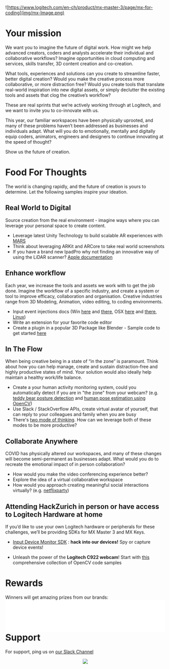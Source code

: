 ![https://www.logitech.com/en-ch/product/mx-master-3/page/mx-for-coding](img/mx-Image.png)

# Your mission

We want you to imagine the future of digital work. How might we help advanced creators, coders and analysts accelerate their individual and collaborative workflows? Imagine opportunities in cloud computing and services, skills transfer, 3D content creation and co-creation.

What tools, experiences and solutions can you create to streamline faster, better digital creation? Would you make the creative process more collaborative, or more distraction free? Would you create tools that translate real-world inspiration into new digital assets, or simply declutter the existing tools and assets that clog the creative’s workflow?

These are real sprints that we’re actively working through at Logitech, and we want to invite you to co-innovate with us.

This year, our familiar workspaces have been physically uprooted, and many of these problems haven’t been addressed as businesses and individuals adapt. What will you do to emotionally, mentally and digitally equip coders, animators, engineers and designers to continue innovating at the speed of thought?

Show us the future of creation.

# Food For Thoughts

The world is changing rapidly, and the future of creation is yours to determine. Let the following samples inspire your ideation.

## Real World to Digital

Source creation from the real environment - imagine ways where you can leverage your personal space to create content.

* Leverage latest Unity Technology to build scalable AR experiences with [MARS](https://docs.unity3d.com/Packages/com.unity.mars@1.0/manual/WorkingWithMARS.html#tips-for-authoring-ar-content-with-mars)
* Think about leveraging ARKit and ARCore to take real world screenshots
* If you have a brand new IpadPro why not finding an innovative way of using the LiDAR scanner? [Apple documentation](https://developer.apple.com/documentation/arkit/world_tracking/visualizing_and_interacting_with_a_reconstructed_scene)

## Enhance workflow

Each year, we increase the tools and assets we work with to get the job done. Imagine the workflow of a specific industry, and create a system or tool to improve efficacy, collaboration and organisation.
Creative industries range from 3D Modeling, Animation, video editing, to coding environments.

* Input event injections docs (Win [here](https://msdn.microsoft.com/fr-fr/library/windows/desktop/ms646304(v=vs.85).aspx) and [there](https://msdn.microsoft.com/en-us/library/windows/desktop/ms646310(v=vs.85).aspx), OSX [here](https://developer.apple.com/documentation/coregraphics/1456564-cgeventcreatekeyboardevent) and [there](https://developer.apple.com/documentation/coregraphics/1456527-cgeventpost), [Linux](https://www.kernel.org/doc/html/v4.12/input/uinput.html))
* Write an extension for your favorite code editor
* Create a plugin in a popular 3D Package like Blender - Sample code to get started [here]()

## In The Flow

When being creative being in a state of “in the zone” is paramount. Think about how you can help manage, create and sustain distraction-free and highly productive states of mind. Your solution would also ideally help maintain a healthy work/life balance.  

* Create a your human activity monitoring system, could you automatically detect if you are in "the zone" from your webcam? (e.g. [teddy bear posture detection](https://medium.com/@simon.aubury/home-office-ergonomics-with-tensorflow-a4953ca559d6) and [human pose estimation using OpenCV](https://www.learnopencv.com/deep-learning-based-human-pose-estimation-using-opencv-cpp-python/))
* Use Slack / StackOverflow APIs, create virtual avatar of yourself, that can reply to your colleagues and family when you are busy
* There's [two mode of thinking](https://fs.blog/2019/10/focused-diffuse-thinking/). How can we leverage both of these modes to be more productive?

## Collaborate Anywhere

COVID has physically altered our workspaces, and many of these changes will become semi-permanent as businesses adapt. What would you do to recreate the emotional impact of in person collaboration?

* How would you make the video conferencing experience better?
* Explore the idea of a virtual collaborative workspace
* How would you approach creating meaningful social interactions virtually? (e.g. [netflixparty](https://www.netflixparty.com/))

## Attending HackZurich in person or have access to Logitech Hardware at home

If you’d like to use your own Logitech hardware or peripherals for these challenges, we’ll be providing SDKs for MX Master 3 and MX Keys.

* [Input Device Monitor SDK](./devmon/) : **hack into our devices!** Spy or capture device events!

* Unleash the power of the **Logitech C922 webcam**! Start with [this](https://github.com/spmallick/learnopencv) comprehensive collection of OpenCV code samples

# Rewards

Winners will get amazing prizes from our brands:
<img src="img/Logitech Multibrand Horizontal Print White.png" style="float:right;margin-left:10px">

# Support

For support, ping us on [our Slack Channel](https://hackzurich2020.slack.com/archives/C018ESGLGLV)

<div style="text-align:center">
    <a href="https://www.logitech.com"><img src="img/logitech.png" style="max-width: 25%"></a>
</div>
